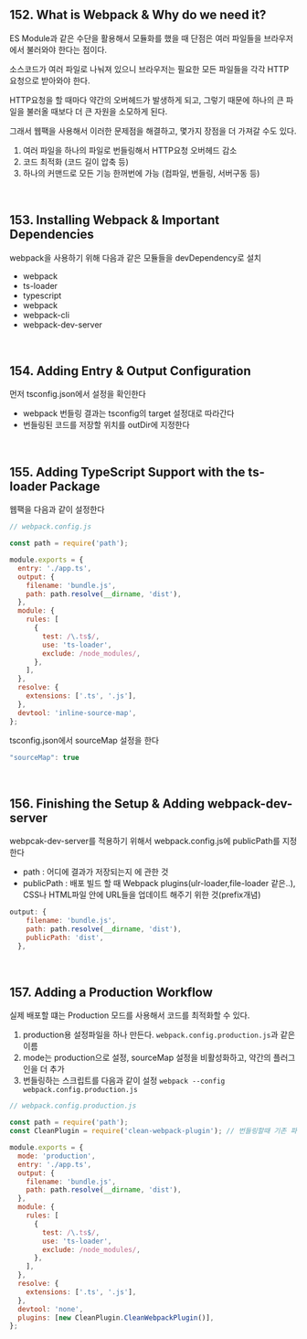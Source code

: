 ## 152. What is Webpack & Why do we need it?

ES Module과 같은 수단을 활용해서 모듈화를 했을 때 단점은 여러 파일들을 브라우저에서 불러와야 한다는 점이다.

소스코드가 여러 파일로 나눠져 있으니 브라우저는 필요한 모든 파일들을 각각 HTTP 요청으로 받아와야 한다.

HTTP요청을 할 때마다 약간의 오버헤드가 발생하게 되고, 그렇기 때문에 하나의 큰 파일을 불러올 때보다 더 큰 자원을 소모하게 된다.

그래서 웹팩을 사용해서 이러한 문제점을 해결하고, 몇가지 장점을 더 가져갈 수도 있다.

1. 여러 파일을 하나의 파일로 번들링해서 HTTP요청 오버헤드 감소
2. 코드 최적화 (코드 길이 압축 등)
3. 하나의 커맨드로 모든 기능 한꺼번에 가능 (컴파일, 번들링, 서버구동 등)

<br>

## 153. Installing Webpack & Important Dependencies

webpack을 사용하기 위해 다음과 같은 모듈들을 devDependency로 설치

- webpack
- ts-loader
- typescript
- webpack
- webpack-cli
- webpack-dev-server

<br>

## 154. Adding Entry & Output Configuration

먼저 tsconfig.json에서 설정을 확인한다

- webpack 번들링 결과는 tsconfig의 target 설정대로 따라간다
- 번들링된 코드를 저장할 위치를 outDir에 지정한다

<br>

## 155. Adding TypeScript Support with the ts-loader Package

웹팩을 다음과 같이 설정한다

```javascript
// webpack.config.js

const path = require('path');

module.exports = {
  entry: './app.ts',
  output: {
    filename: 'bundle.js',
    path: path.resolve(__dirname, 'dist'),
  },
  module: {
    rules: [
      {
        test: /\.ts$/,
        use: 'ts-loader',
        exclude: /node_modules/,
      },
    ],
  },
  resolve: {
    extensions: ['.ts', '.js'],
  },
  devtool: 'inline-source-map',
};
```

tsconfig.json에서 sourceMap 설정을 한다

```javascript
"sourceMap": true
```

<br>

## 156. Finishing the Setup & Adding webpack-dev-server

webpcak-dev-server를 적용하기 위해서 webpack.config.js에 publicPath를 지정한다

- path : 어디에 결과가 저장되는지 에 관한 것
- publicPath : 배포 빌드 할 때 Webpack plugins(ulr-loader,file-loader 같은..), CSS나 HTML파일 안에 URL들을 업데이트 해주기 위한 것(prefix개념)

```javascript
output: {
    filename: 'bundle.js',
    path: path.resolve(__dirname, 'dist'),
    publicPath: 'dist',
  },
```

<br>

## 157. Adding a Production Workflow

실제 배포할 떄는 Production 모드를 사용해서 코드를 최적화할 수 있다.

1. production용 설정파일을 하나 만든다. `webpack.config.production.js`과 같은 이름
2. mode는 production으로 설정, sourceMap 설정을 비활성화하고, 약간의 플러그인을 더 추가
3. 번들링하는 스크립트를 다음과 같이 설정 `webpack --config webpack.config.production.js`

```javascript
// webpack.config.production.js

const path = require('path');
const CleanPlugin = require('clean-webpack-plugin'); // 번들링할때 기존 파일들 삭제해주는 플러그인

module.exports = {
  mode: 'production',
  entry: './app.ts',
  output: {
    filename: 'bundle.js',
    path: path.resolve(__dirname, 'dist'),
  },
  module: {
    rules: [
      {
        test: /\.ts$/,
        use: 'ts-loader',
        exclude: /node_modules/,
      },
    ],
  },
  resolve: {
    extensions: ['.ts', '.js'],
  },
  devtool: 'none',
  plugins: [new CleanPlugin.CleanWebpackPlugin()],
};
```
